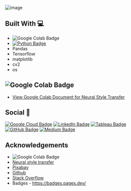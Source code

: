 
![image](https://user-images.githubusercontent.com/96287600/182017976-a23bd826-007a-49aa-9d5d-23df376b4149.png)

## Built With 💻

- ![Google Colab Badge](https://img.shields.io/badge/Google%20Colab-F9AB00?logo=googlecolab&logoColor=fff&style=flat)
- [![Python Badge](https://img.shields.io/badge/Python-3776AB?logo=python&logoColor=fff&style=flat)](https://www.python.org/)
- Pandas
- Tensorflow
- matplotlib
- cv2
- os



## ![Google Colab Badge](https://img.shields.io/badge/Google%20Colab-F9AB00?logo=googlecolab&logoColor=fff&style=flat)

- [View Google Colab Document for Neural Style Transfer](https://github.com/abdrauf26/Neural-Style-Transfer/blob/main/Learning_Code_TensorFlow_Neural_Style_Transfer.ipynb)

## Social 📧 

[![Google Cloud Badge](https://img.shields.io/badge/Google%20Cloud-4285F4?logo=googlecloud&logoColor=fff&style=flat)](https://www.cloudskillsboost.google/public_profiles/c2ff4f8e-4f42-4380-b038-73104c7d98fc) [![LinkedIn Badge](https://img.shields.io/badge/LinkedIn-0A66C2?logo=linkedin&logoColor=fff&style=flat)](https://www.linkedin.com/in/abdrauf26/) [![Tableau Badge](https://img.shields.io/badge/Tableau-E97627?logo=tableau&logoColor=fff&style=flat)](https://public.tableau.com/app/profile/mohamed.abdul.rauf) [![GitHub Badge](https://img.shields.io/badge/GitHub-181717?logo=github&logoColor=fff&style=flat)](https://github.com/abdrauf26) [![Medium Badge](https://img.shields.io/badge/Medium-000?logo=medium&logoColor=fff&style=flat)](https://medium.com/@rauf.yusope) 

## Acknowledgements

- ![Google Colab Badge](https://img.shields.io/badge/Google%20Colab-F9AB00?logo=googlecolab&logoColor=fff&style=flat)
- [Neural style transfer](https://www.tensorflow.org/tutorials/generative/style_transfer)
- [Pixabay](https://pixabay.com/)
- [Github](https://github.com/)
- [Stack Overflow](https://stackoverflow.com/)
- Badges - https://badges.pages.dev/
